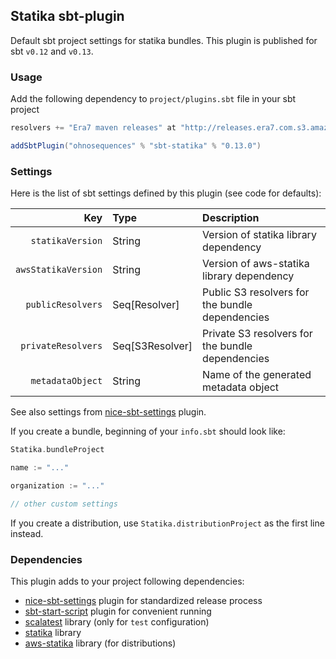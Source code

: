 ## Statika sbt-plugin

Default sbt project settings for statika bundles. This plugin is published for sbt `v0.12` and `v0.13`.

### Usage

Add the following dependency to `project/plugins.sbt` file in your sbt project

```scala
resolvers += "Era7 maven releases" at "http://releases.era7.com.s3.amazonaws.com"

addSbtPlugin("ohnosequences" % "sbt-statika" % "0.13.0")
```

### Settings

Here is the list of sbt settings defined by this plugin (see code for defaults):

 Key                 |     Type        | Description                                      
--------------------:|:----------------|:-------------------------------------------------
 `statikaVersion`    | String          | Version of statika library dependency            
 `awsStatikaVersion` | String          | Version of aws-statika library dependency        
 `publicResolvers`   | Seq[Resolver]   | Public S3 resolvers for the bundle dependencies  
 `privateResolvers`  | Seq[S3Resolver] | Private S3 resolvers for the bundle dependencies 
 `metadataObject`    | String          | Name of the generated metadata object            

See also settings from [nice-sbt-settings](https://github.com/ohnosequences/nice-sbt-settings/) plugin.

If you create a bundle, beginning of your `info.sbt` should look like:

```scala
Statika.bundleProject

name := "..."

organization := "..."

// other custom settings
```

If you create a distribution, use `Statika.distributionProject` as the first line instead.


### Dependencies

This plugin adds to your project following dependencies:

* [nice-sbt-settings](https://github.com/ohnosequences/nice-sbt-settings) plugin for standardized release process
* [sbt-start-script](https://github.com/sbt/sbt-start-script) plugin for convenient running
* [scalatest](https://github.com/scalatest/scalatest) library (only for `test` configuration)
* [statika](https://github.com/ohnosequences/statika) library
* [aws-statika](https://github.com/ohnosequences/aws-statika) library (for distributions)
